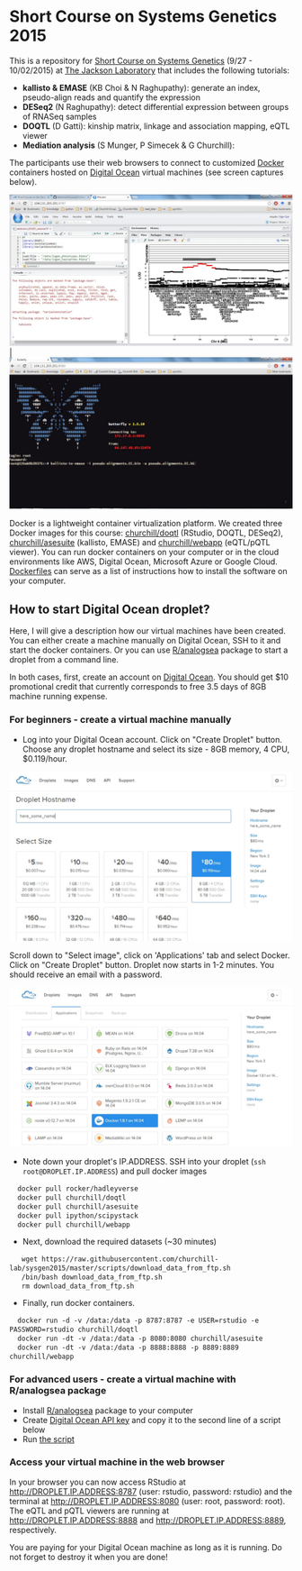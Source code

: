 # Short Course on Systems Genetics 2015


This is a repository for [Short Course on Systems Genetics](https://www.jax.org/education-and-learning/education-calendar/2015/september/short-course-on-systems-genetics) (9/27 - 10/02/2015) at [The Jackson Laboratory](http://www.jax.org) that includes the following tutorials:

* __kallisto & EMASE__ (KB Choi & N Raghupathy): generate an index, pseudo-align reads and quantify the expression 
* __DESeq2__ (N Raghupathy): detect differential expression between groups of RNASeq samples
* __DOQTL__ (D Gatti): kinship matrix, linkage and association mapping, eQTL viewer
* __Mediation analysis__ (S Munger, P Simecek & G Churchill): 

The participants use their web browsers to connect to customized [Docker](https://docs.docker.com/) containers hosted on [Digital Ocean](https://www.digitalocean.com/?refcode=673c97887267) virtual machines (see screen captures below).

![rstudio](figures/rstudio.jpg) | ![terminal](figures/butterfly.jpg)

Docker is a lightweight container virtualization platform. We created three Docker images for this course: [churchill/doqtl](https://github.com/churchill-lab/sysgen2015/tree/master/docker/doqtl) (RStudio, DOQTL, DESeq2), [churchill/asesuite](https://github.com/churchill-lab/sysgen2015/blob/master/docker/asesuite/Dockerfile) (kallisto, EMASE) and [churchill/webapp](https://github.com/churchill-lab/sysgen2015/blob/master/docker/webapp/Dockerfile) (eQTL/pQTL viewer).  You can run docker containers on your computer or in the cloud environments like AWS, Digital Ocean, Microsoft Azure or Google Cloud. [Dockerfiles](https://github.com/churchill-lab/sysgen2015/blob/master/docker/asesuite/Dockerfile) can serve as a list of instructions how to install the software on your computer.

## How to start Digital Ocean droplet?

Here, I will give a description how our virtual machines have been created. You can either create a machine manually on Digital Ocean, SSH to it and start the docker containers. Or you can use [R/analogsea](https://github.com/sckott/analogsea) package to start a droplet from a command line. 

In both cases, first, create an account on [Digital Ocean](https://www.digitalocean.com/?refcode=673c97887267). You should get $10 promotional credit that currently corresponds to free 3.5 days of 8GB machine running expense.

### For beginners - create a virtual machine manually

* Log into your Digital Ocean account. Click on "Create Droplet" button. Choose any droplet hostname and select its size - 8GB memory, 4 CPU, $0.119/hour. 

![Droplet size](figures/droplet_size.jpg)   

   
Scroll down to "Select image", click on 'Applications' tab and select Docker. Click on "Create Droplet" button. Droplet now starts in 1-2 minutes. You should receive an email with a password.   
   

![Docker button](figures/docker.jpg)

* Note down your droplet's IP.ADDRESS. SSH into your droplet (`ssh root@DROPLET.IP.ADDRESS`) and pull docker images
```{r}
  docker pull rocker/hadleyverse
  docker pull churchill/doqtl
  docker pull churchill/asesuite
  docker pull ipython/scipystack
  docker pull churchill/webapp
```
* Next, download the required datasets (~30 minutes)
```
   wget https://raw.githubusercontent.com/churchill-lab/sysgen2015/master/scripts/download_data_from_ftp.sh
   /bin/bash download_data_from_ftp.sh
   rm download_data_from_ftp.sh
```
* Finally, run docker containers. 
```{r}
  docker run -d -v /data:/data -p 8787:8787 -e USER=rstudio -e PASSWORD=rstudio churchill/doqtl
  docker run -dt -v /data:/data -p 8080:8080 churchill/asesuite
  docker run -dt -v /data:/data -p 8888:8888 -p 8889:8889 churchill/webapp
```

### For advanced users - create a virtual machine with R/analogsea package

* Install [R/analogsea](https://github.com/sckott/analogsea) package to your computer
* Create [Digital Ocean API key](https://cloud.digitalocean.com/settings/applications) and copy it to the second line of a script below
* Run [the script](https://github.com/simecek/AddictionCourse2015/blob/master/scripts/run_one_DO_machine.R)


### Access your virtual machine in the web browser

In your browser you can now access RStudio at http://DROPLET.IP.ADDRESS:8787 (user: rstudio, password: rstudio) and the terminal at http://DROPLET.IP.ADDRESS:8080 (user: root, password: root). The eQTL and pQTL viewers are running at http://DROPLET.IP.ADDRESS:8888 and http://DROPLET.IP.ADDRESS:8889, respectively.

You are paying for your Digital Ocean machine as long as it is running. Do not forget to destroy it when you are done!
